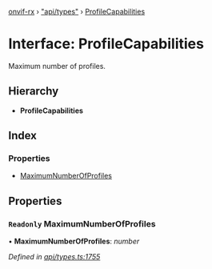 [onvif-rx](../README.md) › ["api/types"](../modules/_api_types_.md) › [ProfileCapabilities](_api_types_.profilecapabilities.md)

# Interface: ProfileCapabilities

Maximum number of profiles.

## Hierarchy

* **ProfileCapabilities**

## Index

### Properties

* [MaximumNumberOfProfiles](_api_types_.profilecapabilities.md#readonly-maximumnumberofprofiles)

## Properties

### `Readonly` MaximumNumberOfProfiles

• **MaximumNumberOfProfiles**: *number*

*Defined in [api/types.ts:1755](https://github.com/patrickmichalina/onvif-rx/blob/3e9b152/src/api/types.ts#L1755)*
